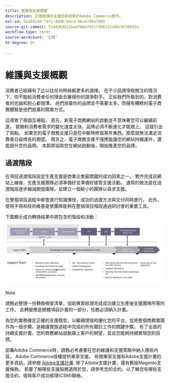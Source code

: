 ```yaml
---
title: 維護與支援概觀
description: 正確維護和支援您新啟動的Adobe Commerce實作。
exl-id: 5a104148-74f1-469b-84ca-9bce740a7865
source-git-commit: 514426d622ba47b8a7e517368132c86c9236b63a
workflow-type: tm+mt
source-wordcount: '530'
ht-degree: 0%

---
```


# 維護與支援概觀

消費者已經擁有了比以往任何時候都更多的選擇。 在不少品牌爭取關注的情況下，你不能給消費者任何理由去審視你的競爭對手。 正如我們所看到的，對消費者的忠誠和耐心都很薄。 他們放棄你的品牌並不需要太多，而擁有糟糕的電子商務體驗是他們放棄的簡單方式。

這導致了兩個互補點。 首先，新電子商務網站的啟動並不意味著您可以繼續前進。 營銷和消費者需求的變化速度太快，品牌必須不斷進化才能跟上。 這就引出了兩點。 如果您的電子商務支援只是在中斷時修復某件東西，那麼就無法滿足消費者日益增長的期望。 簡言之，電子商務支援不僅應能讓您的網站持續運作，還能提升您的品牌。 本節將協助您在網站啟動後，開始推進您的品牌。

## 過渡階段

在項目過渡階段設定生產支援是商業企業最關鍵的成功因素之一。 實作完成且網站上線後，生產支援團隊必須準備好並準備好接管支援活動。 通常的做法是在過渡階段逐步縮減開發團隊，並建立一個較小的團隊以尋求支援。

在整個項目過程中都會進行知識傳授，成功的過渡方法與交付同時進行。 此外，使用手冊和技術維基是使團隊能夠在整個項目階段通過研討會的重要工具。

下圖顯示成功轉換結果中將包含的階段和活動：

![顯示轉換過程各階段的圖表](../../assets/playbooks/transition-diagram.svg)

>[!NOTE]
>
> 請務必整理一份轉換檢查清單，協助專案經理完成成功建立生產後支援團隊所需的工作。 此轉變應是總體項目計畫的一部分，任務必須納入計畫。

為您的業務確定正確的支援模型，以繼續增強和優化您的平台，並將整個商務實踐作為一個步驟，是維護實施過程中完成的所有艱巨工作的關鍵步驟。 有了全面的持續支援計畫，您的商務網站就能跟上客戶的期望，並且您能夠持續實現您的目標。

部署Adobe Commerce時，請務必考慮要在您的維護和支援策略中納入哪些內容。
Adobe Commerce授權提供專家支援。 有關專家支援和Adobe支援計畫的更多資訊，請參閱 [Adobe支援計畫](https://business.adobe.com/customers/consulting-services/premier-support.html).
除了Adobe支援計畫，還有舊版Magento支援條款。 若要了解哪些支援服務適用於您，請參考您的合約，以了解您有哪些支援合約，或與客戶成功經理(CSM)聯絡。
